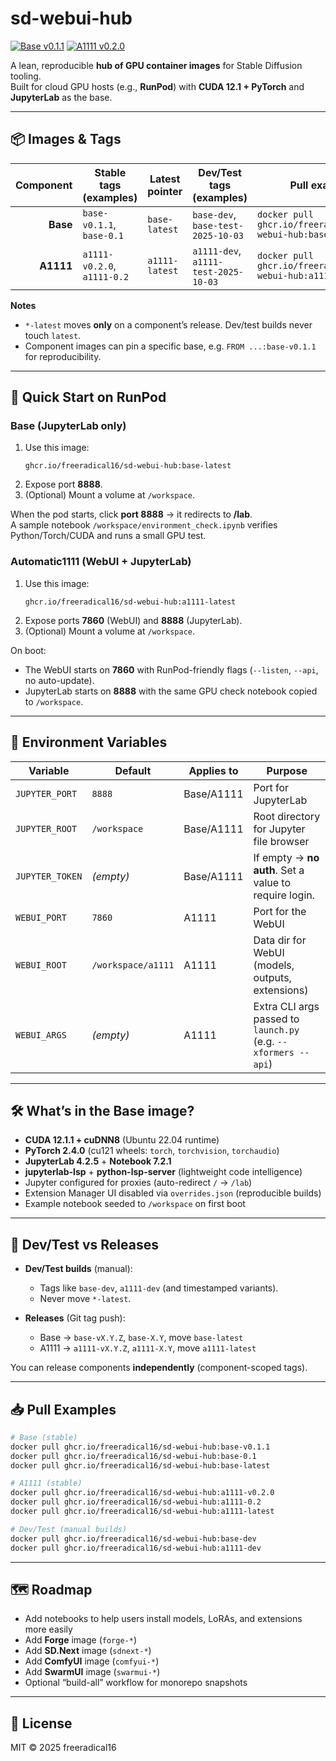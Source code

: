 # sd-webui-hub

[![Base v0.1.1](https://img.shields.io/badge/base-v0.1.1-blue?logo=docker&label=base)](https://github.com/freeradical16/sd-webui-hub/pkgs/container/sd-webui-hub/533618479?tag=base-v0.1.1)
[![A1111 v0.2.0](https://img.shields.io/badge/a1111-v0.2.0-purple?logo=docker&label=a1111)](https://github.com/freeradical16/sd-webui-hub/pkgs/container/sd-webui-hub/534121884?tag=a1111-v0.2.0)

A lean, reproducible **hub of GPU container images** for Stable Diffusion tooling.  
Built for cloud GPU hosts (e.g., **RunPod**) with **CUDA 12.1 + PyTorch** and **JupyterLab** as the base.

---

## 📦 Images & Tags

| Component | Stable tags (examples)                           | Latest pointer    | Dev/Test tags (examples)         | Pull example |
|----------:|--------------------------------------------------|------------------|----------------------------------|--------------|
| **Base**  | `base-v0.1.1`, `base-0.1`                       | `base-latest`    | `base-dev`, `base-test-2025-10-03` | `docker pull ghcr.io/freeradical16/sd-webui-hub:base-v0.1.1` |
| **A1111** | `a1111-v0.2.0`, `a1111-0.2`                     | `a1111-latest`   | `a1111-dev`, `a1111-test-2025-10-03` | `docker pull ghcr.io/freeradical16/sd-webui-hub:a1111-v0.2.0` |

**Notes**
- `*-latest` moves **only** on a component’s release. Dev/test builds never touch `latest`.
- Component images can pin a specific base, e.g. `FROM ...:base-v0.1.1` for reproducibility.

---

## 🚀 Quick Start on RunPod

### Base (JupyterLab only)
1. Use this image:
   ```
   ghcr.io/freeradical16/sd-webui-hub:base-latest
   ```
2. Expose port **8888**.
3. (Optional) Mount a volume at `/workspace`.

When the pod starts, click **port 8888** → it redirects to **/lab**.  
A sample notebook `/workspace/environment_check.ipynb` verifies Python/Torch/CUDA and runs a small GPU test.

### Automatic1111 (WebUI + JupyterLab)
1. Use this image:
   ```
   ghcr.io/freeradical16/sd-webui-hub:a1111-latest
   ```
2. Expose ports **7860** (WebUI) and **8888** (JupyterLab).
3. (Optional) Mount a volume at `/workspace`.

On boot:
- The WebUI starts on **7860** with RunPod-friendly flags (`--listen`, `--api`, no auto-update).
- JupyterLab starts on **8888** with the same GPU check notebook copied to `/workspace`.

---

## 🔧 Environment Variables

| Variable         | Default            | Applies to | Purpose                                                      |
|------------------|--------------------|------------|--------------------------------------------------------------|
| `JUPYTER_PORT`   | `8888`             | Base/A1111 | Port for JupyterLab                                          |
| `JUPYTER_ROOT`   | `/workspace`       | Base/A1111 | Root directory for Jupyter file browser                      |
| `JUPYTER_TOKEN`  | *(empty)*          | Base/A1111 | If empty → **no auth**. Set a value to require login.        |
| `WEBUI_PORT`     | `7860`             | A1111      | Port for the WebUI                                           |
| `WEBUI_ROOT`     | `/workspace/a1111` | A1111      | Data dir for WebUI (models, outputs, extensions)             |
| `WEBUI_ARGS`     | *(empty)*          | A1111      | Extra CLI args passed to `launch.py` (e.g. `--xformers --api`) |

---

## 🛠 What’s in the Base image?

- **CUDA 12.1.1 + cuDNN8** (Ubuntu 22.04 runtime)  
- **PyTorch 2.4.0** (cu121 wheels: `torch`, `torchvision`, `torchaudio`)  
- **JupyterLab 4.2.5** + **Notebook 7.2.1**  
- **jupyterlab-lsp** + **python-lsp-server** (lightweight code intelligence)  
- Jupyter configured for proxies (auto-redirect `/` → `/lab`)  
- Extension Manager UI disabled via `overrides.json` (reproducible builds)  
- Example notebook seeded to `/workspace` on first boot

---

## 🧪 Dev/Test vs Releases

- **Dev/Test builds** (manual):  
  - Tags like `base-dev`, `a1111-dev` (and timestamped variants).  
  - Never move `*-latest`.

- **Releases** (Git tag push):  
  - Base → `base-vX.Y.Z`, `base-X.Y`, move `base-latest`  
  - A1111 → `a1111-vX.Y.Z`, `a1111-X.Y`, move `a1111-latest`

You can release components **independently** (component-scoped tags).

---

## 📥 Pull Examples

```bash
# Base (stable)
docker pull ghcr.io/freeradical16/sd-webui-hub:base-v0.1.1
docker pull ghcr.io/freeradical16/sd-webui-hub:base-0.1
docker pull ghcr.io/freeradical16/sd-webui-hub:base-latest

# A1111 (stable)
docker pull ghcr.io/freeradical16/sd-webui-hub:a1111-v0.2.0
docker pull ghcr.io/freeradical16/sd-webui-hub:a1111-0.2
docker pull ghcr.io/freeradical16/sd-webui-hub:a1111-latest

# Dev/Test (manual builds)
docker pull ghcr.io/freeradical16/sd-webui-hub:base-dev
docker pull ghcr.io/freeradical16/sd-webui-hub:a1111-dev
```

---

## 🗺 Roadmap

- Add notebooks to help users install models, LoRAs, and extensions more easily  
- Add **Forge** image (`forge-*`)  
- Add **SD.Next** image (`sdnext-*`)  
- Add **ComfyUI** image (`comfyui-*`)  
- Add **SwarmUI** image (`swarmui-*`)  
- Optional “build-all” workflow for monorepo snapshots

---

## 📄 License

MIT © 2025 freeradical16
